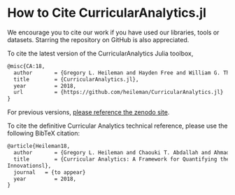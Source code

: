 # How to Cite CurricularAnalytics.jl

We encourage you to cite our work if you have used our libraries, tools or datasets. Starring the repository on GitHub is also appreciated.

To cite the latest version of the CurricularAnalytics Julia toolbox, 

```tex
@misc{CA:18,
  author       = {Gregory L. Heileman and Hayden Free and William G. Thompson and Orhan Abar},
  title        = {CurricularAnalytics.jl},
  year         = 2018,
  url          = {https://github.com/heileman/CurricularAnalytics.jl}
}
```
For previous versions, [please reference the zenodo site](https://addURL).

To cite the definitive Curricular Analytics technical reference, please use the following BibTeX citation:

```tex
@article{Heileman18,
  author       = {Gregory L. Heileman and Chaouki T. Abdallah and Ahmad Slim and Michael Hickman},
  title        = {Curricular Analytics: A Framework for Quantifying the Impact of Curricular Reforms and Pedagogical
Innovationsl},
  journal	= {to appear}
  year         = 2018,
}
```
